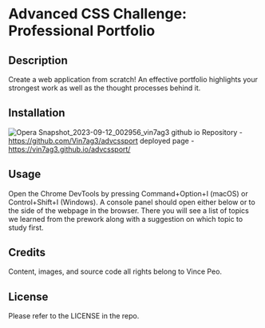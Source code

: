 # Advanced CSS Challenge: Professional Portfolio

## Description

Create a web application from scratch! An effective portfolio highlights your strongest work as well as the thought processes behind it.

## Installation

![Opera Snapshot_2023-09-12_002956_vin7ag3 github io](https://github.com/Vin7ag3/advcssport/assets/48032663/85ab0e82-6e62-4618-9bb9-d7a6cbfeac25)
Repository - https://github.com/Vin7ag3/advcssport
deployed page - https://vin7ag3.github.io/advcssport/

## Usage

Open the Chrome DevTools by pressing Command+Option+I (macOS) or Control+Shift+I (Windows). A console panel should open either below or to the side of the webpage in the browser. There you will see a list of topics we learned from the prework along with a suggestion on which topic to study first.

## Credits

Content, images, and source code all rights belong to Vince Peo.  

## License

Please refer to the LICENSE in the repo.
